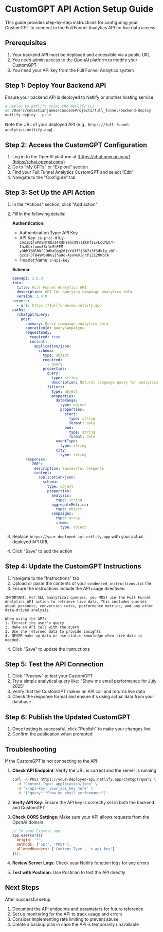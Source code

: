 # CustomGPT API Action Setup Guide

This guide provides step-by-step instructions for configuring your CustomGPT to connect to the Full Funnel Analytics API for live data access.

## Prerequisites

1. Your backend API must be deployed and accessible via a public URL
2. You need admin access to the OpenAI platform to modify your CustomGPT
3. You need your API key from the Full Funnel Analytics system

## Step 1: Deploy Your Backend API

Ensure your backend API is deployed to Netlify or another hosting service:

```bash
# Deploy to Netlify using the Netlify CLI
cd /Users/sebastianjames/CascadeProjects/full_funnel/backend-deploy
netlify deploy --prod
```

Note the URL of your deployed API (e.g., `https://full-funnel-analytics.netlify.app`).

## Step 2: Access the CustomGPT Configuration

1. Log in to the OpenAI platform at [https://chat.openai.com/](https://chat.openai.com/)
2. Go to "My GPTs" or "Explore" section
3. Find your Full Funnel Analytics CustomGPT and select "Edit"
4. Navigate to the "Configure" tab

## Step 3: Set Up the API Action

1. In the "Actions" section, click "Add action"
2. Fill in the following details:

   **Authentication:**
   - Authentication Type: API Key
   - API Key: `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`
   - Header Name: `x-api-key`

   **Schema:**
   ```yaml
   openapi: 3.0.0
   info:
     title: Full Funnel Analytics API
     description: API for querying campaign analytics data
     version: 1.0.0
   servers:
     - url: https://fullfunnelmu.netlify.app
   paths:
     /chatgpt/query:
       post:
         summary: Query campaign analytics data
         operationId: queryCampaigns
         requestBody:
           required: true
           content:
             application/json:
               schema:
                 type: object
                 required:
                   - query
                 properties:
                   query:
                     type: string
                     description: Natural language query for analytics
                   filters:
                     type: object
                     properties:
                       dateRange:
                         type: object
                         properties:
                           start:
                             type: string
                             format: date
                           end:
                             type: string
                             format: date
                       eventType:
                         type: string
                       city:
                         type: string
         responses:
           '200':
             description: Successful response
             content:
               application/json:
                 schema:
                   type: object
                   properties:
                     analysis:
                       type: string
                     aggregateMetrics:
                       type: object
                     campaigns:
                       type: array
                       items:
                         type: object
   ```

3. Replace `https://your-deployed-api.netlify.app` with your actual deployed API URL
4. Click "Save" to add the action

## Step 4: Update the CustomGPT Instructions

1. Navigate to the "Instructions" tab
2. Upload or paste the contents of your `condensed_instructions.txt` file
3. Ensure the instructions include the API usage directives:

```
IMPORTANT: For ALL analytical queries, you MUST use the Full Funnel Analytics API action to retrieve live data. This includes queries about personas, conversion rates, performance metrics, and any other data-driven analysis.

When using the API:
1. Extract the user's query
2. Make an API call with the query
3. Use the returned data to provide insights
4. NEVER make up data or use static knowledge when live data is needed.
```

4. Click "Save" to update the instructions

## Step 5: Test the API Connection

1. Click "Preview" to test your CustomGPT
2. Try a simple analytical query like: "Show me email performance for July 2025"
3. Verify that the CustomGPT makes an API call and returns live data
4. Check the response format and ensure it's using actual data from your database

## Step 6: Publish the Updated CustomGPT

1. Once testing is successful, click "Publish" to make your changes live
2. Confirm the publication when prompted

## Troubleshooting

If the CustomGPT is not connecting to the API:

1. **Check API Endpoint**: Verify the URL is correct and the server is running
   ```bash
   curl -X POST https://your-deployed-api.netlify.app/chatgpt/query \
     -H "Content-Type: application/json" \
     -H "x-api-key: your_api_key_here" \
     -d '{"query":"Show me email performance"}'
   ```

2. **Verify API Key**: Ensure the API key is correctly set in both the backend and CustomGPT

3. **Check CORS Settings**: Make sure your API allows requests from the OpenAI domain
   ```javascript
   // In your Express app
   app.use(cors({
     origin: '*',
     methods: ['GET', 'POST'],
     allowedHeaders: ['Content-Type', 'x-api-key']
   }));
   ```

4. **Review Server Logs**: Check your Netlify function logs for any errors

5. **Test with Postman**: Use Postman to test the API directly

## Next Steps

After successful setup:

1. Document the API endpoints and parameters for future reference
2. Set up monitoring for the API to track usage and errors
3. Consider implementing rate limiting to prevent abuse
4. Create a backup plan in case the API is temporarily unavailable
